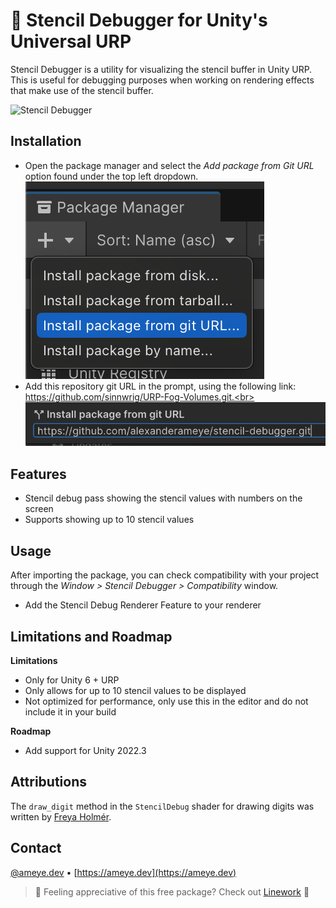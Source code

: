 # 🔎 Stencil Debugger for Unity's Universal URP

Stencil Debugger is a utility for visualizing the stencil buffer in Unity URP. This is useful for debugging purposes when working on rendering effects that make use of the stencil buffer.

![Stencil Debugger](Assets~/Images/stencil.png)
## Installation

* Open the package manager and select the _Add package from Git URL_ option found under the top left dropdown.<br>
![From Git URL](Assets~/Images/giturl.png)<br>
* Add this repository git URL in the prompt, using the following link: https://github.com/sinnwrig/URP-Fog-Volumes.git.<br>
![Git Input URL](Assets~/Images/gitinput.png)<br>

## Features

- Stencil debug pass showing the stencil values with numbers on the screen
- Supports showing up to 10 stencil values

## Usage

After importing the package, you can check compatibility with your project through the *Window > Stencil Debugger > Compatibility* window.


- Add the Stencil Debug Renderer Feature to your renderer


## Limitations and Roadmap

**Limitations**

- Only for Unity 6 + URP
- Only allows for up to 10 stencil values to be displayed
- Not optimized for performance, only use this in the editor and do not include it in your build

**Roadmap**

- Add support for Unity 2022.3

## Attributions

The `draw_digit` method in the `StencilDebug` shader for drawing digits was written by [Freya Holmér](https://gist.github.com/FreyaHolmer/71717be9f3030c1b0990d3ed1ae833e3).
 
## Contact

[@ameye.dev](https://bsky.app/profile/ameye.dev) • [https://ameye.dev](https://ameye.dev)

> 💛 Feeling appreciative of this free package? Check out [Linework](https://assetstore.unity.com/packages/slug/294140?aid=1011l3n8v&pubref=stencil-debugger) 💛


